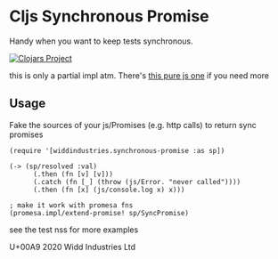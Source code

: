 # Cljs Synchronous Promise 

Handy when you want to keep tests synchronous.

[![Clojars Project](https://img.shields.io/clojars/v/cljs-synchronous-promise.svg)](https://clojars.org/cljs-synchronous-promise)

this is only a partial impl atm. There's [this pure js one](https://github.com/fluffynuts/synchronous-promise#readme) if you need more
## Usage 

Fake the sources of your js/Promises (e.g. http calls) to return sync promises

```
(require '[widdindustries.synchronous-promise :as sp])

(-> (sp/resolved :val)
      (.then (fn [v] [v]))
      (.catch (fn [_] (throw (js/Error. "never called"))))
      (.then (fn [x] (js/console.log x) x)))

; make it work with promesa fns
(promesa.impl/extend-promise! sp/SyncPromise) 

```

see the test nss for more examples 


U+00A9 2020 Widd Industries Ltd 
